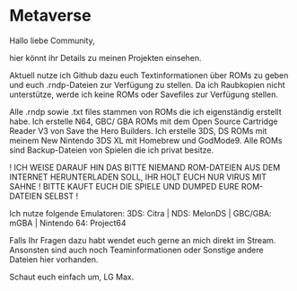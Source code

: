 # Metaverse

Hallo liebe Community,

hier könnt ihr Details zu meinen Projekten einsehen.

Aktuell nutze ich Github dazu euch Textinformationen über ROMs zu geben und euch .rndp-Dateien zur Verfügung zu stellen.
Da ich Raubkopien nicht unterstütze, werde ich keine ROMs oder Savefiles zur Verfügung stellen.

Alle .rndp sowie .txt files stammen von ROMs die ich eigenständig erstellt habe.
Ich erstelle N64, GBC/ GBA ROMs mit dem Open Source Cartridge Reader V3 von Save the Hero Builders.
Ich erstelle 3DS, DS ROMs mit meinem New Nintendo 3DS XL mit Homebrew und GodMode9.
Alle ROMs sind Backup-Dateien von Spielen die ich privat besitze.

! ICH WEISE DARAUF HIN DAS BITTE NIEMAND ROM-DATEIEN AUS DEM INTERNET HERUNTERLADEN SOLL, IHR HOLT EUCH NUR VIRUS MIT SAHNE ! BITTE KAUFT EUCH DIE SPIELE UND DUMPED EURE ROM-DATEIEN SELBST !

Ich nutze folgende Emulatoren: 3DS: Citra | NDS: MelonDS | GBC/GBA: mGBA | Nintendo 64: Project64

Falls Ihr Fragen dazu habt wendet euch gerne an mich direkt im Stream.
Ansonsten sind auch noch Teaminformationen oder Sonstige andere Dateien hier vorhanden.

Schaut euch einfach um, LG Max.
